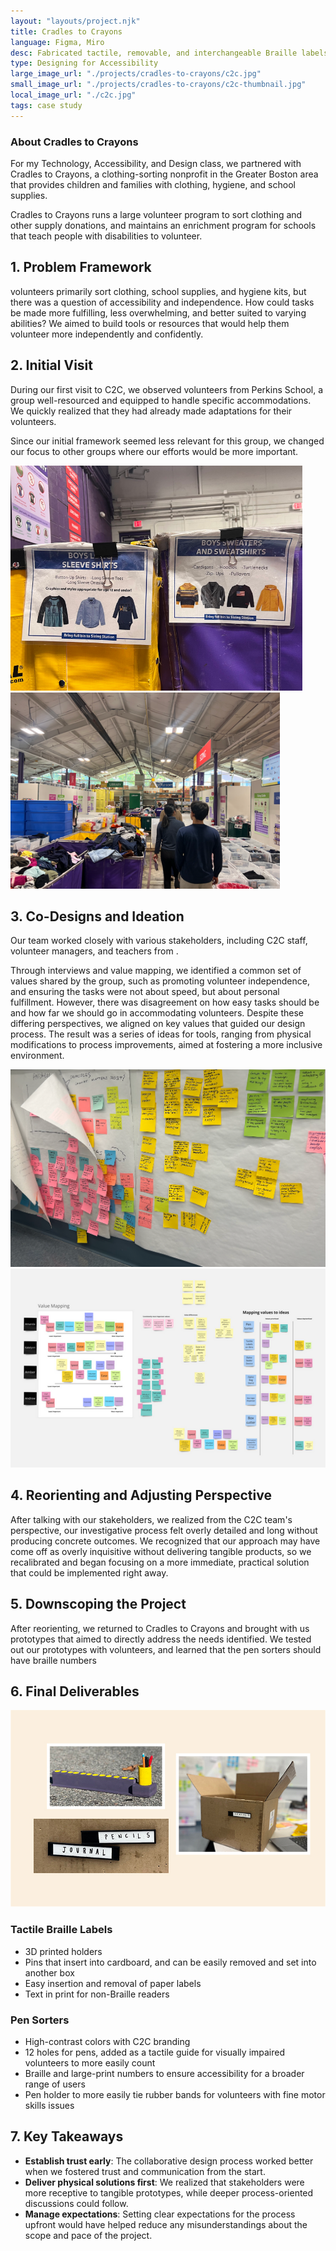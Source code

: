 ```yaml
---
layout: "layouts/project.njk"
title: Cradles to Crayons
language: Figma, Miro
desc: Fabricated tactile, removable, and interchangeable Braille labels. I collaborated closely with stakeholders to deliver solutions that improved accessibility and volunteer autonomy.
type: Designing for Accessibility
large_image_url: "./projects/cradles-to-crayons/c2c.jpg"
small_image_url: "./projects/cradles-to-crayons/c2c-thumbnail.jpg"
local_image_url: "./c2c.jpg"
tags: case study
---
```

### About Cradles to Crayons
For my Technology, Accessibility, and Design class, we partnered with Cradles to Crayons, a clothing-sorting nonprofit in the Greater Boston area that provides children and families with clothing, hygiene, and school supplies.

Cradles to Crayons runs a large volunteer program to sort clothing and other supply donations, and maintains an enrichment program for schools that teach people with disabilities to volunteer.

## 1. Problem Framework
volunteers primarily sort clothing, school supplies, and hygiene kits, but there was a question of accessibility and independence. How could tasks be made more fulfilling, less overwhelming, and better suited to varying abilities? We aimed to build tools or resources that would help them volunteer more independently and confidently.

## 2. Initial Visit
During our first visit to C2C, we observed volunteers from Perkins School, a group well-resourced and equipped to handle specific accommodations. We quickly realized that they had already made adaptations for their volunteers.

Since our initial framework seemed less relevant for this group, we changed our focus to other groups where our efforts would be more important.
<div class="row">
    <div class="col-md-6">
        <img src="./visit-1.png" alt="">
    </div>
    <div class="col-md-6">
        <img src="./visit-2.png" alt="">
    </div>
</div>


## 3. Co-Designs and Ideation
Our team worked closely with various stakeholders, including C2C staff, volunteer managers, and teachers from .

Through interviews and value mapping, we identified a common set of values shared by the group, such as promoting volunteer independence, and ensuring the tasks were not about speed, but about personal fulfillment. However, there was disagreement on how easy tasks should be and how far we should go in accommodating volunteers. Despite these differing perspectives, we aligned on key values that guided our design process. The result was a series of ideas for tools, ranging from physical modifications to process improvements, aimed at fostering a more inclusive environment.

<div class="row">
    <div class="col-md-6">
        <img src="./codesign-1.png" alt="">
    </div>
    <div class="col-md-6">
        <img src="./codesign-2.png" alt="">
    </div>
</div>

## 4. Reorienting and Adjusting Perspective
After talking with our stakeholders, we realized from the C2C team's perspective, our investigative process felt overly detailed and long without producing concrete outcomes. We recognized that our approach may have come off as overly inquisitive without delivering tangible products, so we recalibrated and began focusing on a more immediate, practical solution that could be implemented right away.

## 5. Downscoping the Project
After reorienting, we returned to Cradles to Crayons and brought with us prototypes that aimed to directly address the needs identified. We tested out our prototypes with volunteers, and learned that the pen sorters should have braille numbers 

## 6. Final Deliverables

![alt text](./deliverables.jpg)

### Tactile Braille Labels
- 3D printed holders
- Pins that insert into cardboard, and can be easily removed and set into another box
- Easy insertion and removal of paper labels
- Text in print for non-Braille readers

### Pen Sorters
- High-contrast colors with C2C branding
- 12 holes for pens, added as a tactile guide for visually impaired volunteers to more easily count
- Braille and large-print numbers to ensure accessibility for a broader range of users
- Pen holder to more easily tie rubber bands for volunteers with fine motor skills issues

## 7. Key Takeaways

<div class="project-page__card">

- **Establish trust early**: The collaborative design process worked better when we fostered trust and communication from the start.
- **Deliver physical solutions first**: We realized that stakeholders were more receptive to tangible prototypes, while deeper process-oriented discussions could follow.
- **Manage expectations**: Setting clear expectations for the process upfront would have helped reduce any misunderstandings about the scope and pace of the project.

</div>